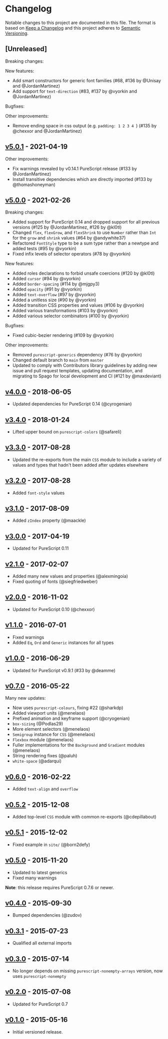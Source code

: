 # Changelog

Notable changes to this project are documented in this file. The format is based on [Keep a Changelog](https://keepachangelog.com/en/1.0.0/) and this project adheres to [Semantic Versioning](https://semver.org/spec/v2.0.0.html).

## [Unreleased]

Breaking changes:

New features:
- Add smart constructors for generic font families (#68, #136 by @Unisay and @JordanMartinez)
- Add support for `text-direction` (#83, #137 by @vyorkin and @JordanMartinez)

Bugfixes:

Other improvements:
- Remove ending space in css output (e.g. `padding: 1 2 3 4 `) (#135 by @chexxor and @JordanMartinez)

## [v5.0.1](https://github.com/purescript-contrib/purescript-css/releases/tag/v5.0.1) - 2021-04-19

Other improvements:
- Fix warnings revealed by v0.14.1 PureScript release (#133 by @JordanMartinez)
- Install transitive dependencies which are directly imported (#133 by @thomashoneyman)

## [v5.0.0](https://github.com/purescript-contrib/purescript-css/releases/tag/v5.0.0) - 2021-02-26

Breaking changes:
- Added support for PureScript 0.14 and dropped support for all previous versions (#125 by @JordanMartinez, #126 by @kl0tl)
- Changed `flex`, `flexGrow`, and `flexShrink` to use `Number` rather than `Int` for the `grow` and `shrink` values (#64 by @andywhite37)
- Refactored `FontStyle` type to be a sum type rather than a newtype and added tests (#95 by @vyorkin)
- Fixed infix levels of selector operators (#78 by @vyorkin)

New features:
- Added roles declarations to forbid unsafe coercions (#120 by @kl0tl)
- Added `cursor` (#94 by @vyorkin)
- Added `border-spacing` (#114 by @mjgpy3)
- Added `opacity` (#91 by @vyorkin)
- Added `text-overflow` (#97 by @vyorkin)
- Added a unitless size (#90 by @vyorkin)
- Added transition CSS properties and values (#106 by @vyorkin)
- Added various transformations (#103 by @vyorkin)
- Added various selector combinators (#100 by @vyorkin)

Bugfixes:
- Fixed cubic-bezier rendering (#109 by @vyorkin)

Other improvements:
- Removed `purescript-generics` dependency (#76 by @vyorkin)
- Changed default branch to `main` from `master`
- Updated to comply with Contributors library guidelines by adding new issue and pull request templates, updating documentation, and migrating to Spago for local development and CI (#121 by @maxdeviant)

## [v4.0.0](https://github.com/purescript-contrib/purescript-css/releases/tag/v4.0.0) - 2018-06-05

- Updated dependencies for PureScript 0.14 (@cyrogenian)

## [v3.4.0](https://github.com/purescript-contrib/purescript-css/releases/tag/v3.4.0) - 2018-01-24

- Lifted upper bound on `purescript-colors` (@safareli)

## [v3.3.0](https://github.com/purescript-contrib/purescript-css/releases/tag/v3.3.0) - 2017-08-28

- Updated the re-exports from the main `CSS` module to include a variety of values and types that hadn't been added after updates elsewhere

## [v3.2.0](https://github.com/purescript-contrib/purescript-css/releases/tag/v3.2.0) - 2017-08-28

- Added `font-style` values

## [v3.1.0](https://github.com/purescript-contrib/purescript-css/releases/tag/v3.1.0) - 2017-08-09

- Added `zIndex` property (@maackle)

## [v3.0.0](https://github.com/purescript-contrib/purescript-css/releases/tag/v3.0.0) - 2017-04-19

- Updated for PureScript 0.11

## [v2.1.0](https://github.com/purescript-contrib/purescript-css/releases/tag/v2.1.0) - 2017-02-07

- Added many new values and properties (@alexmingoia)
- Fixed quoting of fonts (@siegfriedweber)

## [v2.0.0](https://github.com/purescript-contrib/purescript-css/releases/tag/v2.0.0) - 2016-11-02

- Updated for PureScript 0.10 (@chexxor)

## [v1.1.0](https://github.com/purescript-contrib/purescript-css/releases/tag/v1.1.0) - 2016-07-01

- Fixed warnings
- Added `Eq`, `Ord` and `Generic` instances for all types

## [v1.0.0](https://github.com/purescript-contrib/purescript-css/releases/tag/v1.0.0) - 2016-06-29

- Updated for PureScript v0.9.1 (#33 by @deamme)

## [v0.7.0](https://github.com/purescript-contrib/purescript-css/releases/tag/v0.7.0) - 2016-05-22

Many new updates:

- Now uses `purescript-colours`, fixing #22 (@sharkdp)
- Added viewport units (@menelaos)
- Prefixed animation and keyframe support (@cryogenian)
- `box-sizing` (@Podlas29)
- More element selectors (@menelaos)
- `Semigroup` instance for `CSS` (@menelaos)
- `Flexbox` module (@menelaos)
- Fuller implementations for the `Background` and `Gradient` modules (@menelaos)
- String rendering fixes (@paluh)
- `white-space` (@adarqui)

## [v0.6.0](https://github.com/purescript-contrib/purescript-css/releases/tag/v0.6.0) - 2016-02-22

- Added `text-align` and `overflow`

## [v0.5.2](https://github.com/purescript-contrib/purescript-css/releases/tag/v0.5.2) - 2015-12-08

- Added top-level `CSS` module with common re-exports (@cdepillabout)

## [v0.5.1](https://github.com/purescript-contrib/purescript-css/releases/tag/v0.5.1) - 2015-12-02

- Fixed example in `site/` (@born2defy)

## [v0.5.0](https://github.com/purescript-contrib/purescript-css/releases/tag/v0.5.0) - 2015-11-20

- Updated to latest generics
- Fixed many warnings

**Note**: this release requires PureScript 0.7.6 or newer.

## [v0.4.0](https://github.com/purescript-contrib/purescript-css/releases/tag/v0.4.0) - 2015-09-30

- Bumped dependencies (@zudov)

## [v0.3.1](https://github.com/purescript-contrib/purescript-css/releases/tag/v0.3.1) - 2015-07-23

- Qualified all external imports

## [v0.3.0](https://github.com/purescript-contrib/purescript-css/releases/tag/v0.3.0) - 2015-07-14

- No longer depends on missing `purescript-nonempty-arrays` version, now uses `purescript-nonempty`

## [v0.2.0](https://github.com/purescript-contrib/purescript-css/releases/tag/v0.2.0) - 2015-07-08

- Updated for PureScript 0.7

## [v0.1.0](https://github.com/purescript-contrib/purescript-css/releases/tag/v0.1.0) - 2015-05-16

- Initial versioned release.
